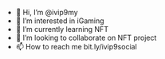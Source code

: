 - 👋 Hi, I’m @ivip9my
- 👀 I’m interested in iGaming
- 🌱 I’m currently learning NFT
- 💞️ I’m looking to collaborate on NFT project
- 📫 How to reach me bit.ly/ivip9social

<!---
ivip9my/ivip9my is a ✨ special ✨ repository because its `README.md` (this file) appears on your GitHub profile.
You can click the Preview link to take a look at your changes.
--->
